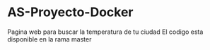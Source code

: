 # AS-Proyecto-Docker
Pagina web para buscar la temperatura de tu ciudad 
El codigo esta disponible en la rama master
